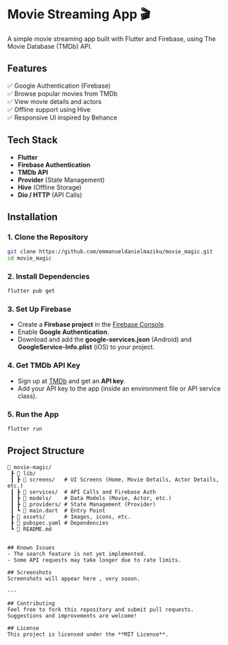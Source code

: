 # Movie Streaming App 🎬

A simple movie streaming app built with Flutter and Firebase, using The Movie Database (TMDb) API.

## Features

✅ Google Authentication (Firebase)  
✅ Browse popular movies from TMDb  
✅ View movie details and actors  
✅ Offline support using Hive  
✅ Responsive UI inspired by Behance

## Tech Stack

- **Flutter**
- **Firebase Authentication**
- **TMDb API**
- **Provider** (State Management)
- **Hive** (Offline Storage)
- **Dio / HTTP** (API Calls)

## Installation

### 1. Clone the Repository

```bash
git clone https://github.com/emmanueldanielmaziku/movie_magic.git
cd movie_magic
```

### 2. Install Dependencies

```bash
flutter pub get
```

### 3. Set Up Firebase

- Create a **Firebase project** in the [Firebase Console](https://console.firebase.google.com/).
- Enable **Google Authentication**.
- Download and add the **google-services.json** (Android) and **GoogleService-Info.plist** (iOS) to your project.

### 4. Get TMDb API Key

- Sign up at [TMDb](https://www.themoviedb.org/) and get an **API key**.
- Add your API key to the app (inside an environment file or API service class).

### 5. Run the App

```bash
flutter run
```

## Project Structure

```
📂 movie-magic/
 ┣ 📂 lib/
 ┃ ┣ 📂 screens/   # UI Screens (Home, Movie Details, Actor Details, etc.)
 ┃ ┣ 📂 services/  # API Calls and Firebase Auth
 ┃ ┣ 📂 models/    # Data Models (Movie, Actor, etc.)
 ┃ ┣ 📂 providers/ # State Management (Provider)
 ┃ ┗ 📜 main.dart  # Entry Point
 ┣ 📂 assets/      # Images, icons, etc.
 ┣ 📜 pubspec.yaml # Dependencies
 ┗ 📜 README.md


## Known Issues
- The search feature is not yet implemented.
- Some API requests may take longer due to rate limits.

## Screenshots
Screenshots will appear here , very sooon.

---

## Contributing
Feel free to fork this repository and submit pull requests. Suggestions and improvements are welcome!

## License
This project is licensed under the **MIT License**.
```
